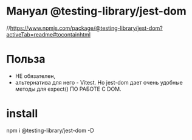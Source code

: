 # Мануал @testing-library/jest-dom
//https://www.npmjs.com/package/@testing-library/jest-dom?activeTab=readme#tocontainhtml


# Польза
- НЕ обязателен,
- альтернатива для него - Vitest.
Но jest-dom дает очень удобные методы для expect() ПО РАБОТЕ С DOM.



# install
npm i @testing-library/jest-dom -D

